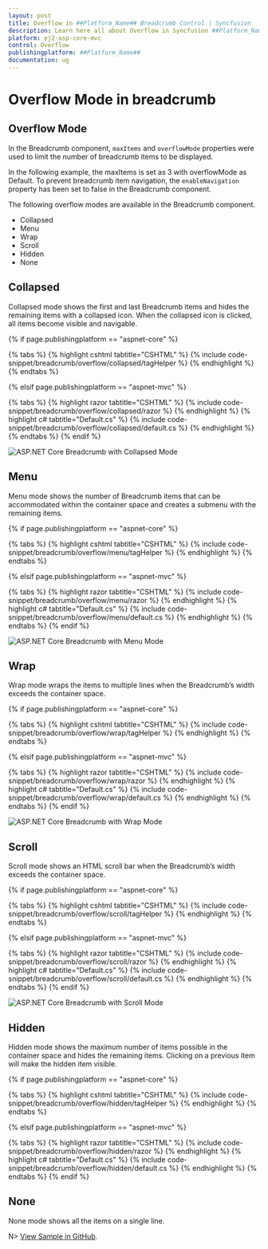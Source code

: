 ```yaml
---
layout: post
title: Overflow in ##Platform_Name## Breadcrumb Control | Syncfusion
description: Learn here all about Overflow in Syncfusion ##Platform_Name## Breadcrumb control of Syncfusion Essential JS 2 and more.
platform: ej2-asp-core-mvc
control: Overflow
publishingplatform: ##Platform_Name##
documentation: ug
---
```



# Overflow Mode in breadcrumb

## Overflow Mode

In the Breadcrumb component, `maxItems` and `overflowMode` properties were used to limit the number of breadcrumb items to be displayed.

In the following example, the maxItems is set as 3 with overflowMode as Default. To prevent breadcrumb item navigation, the `enableNavigation` property has been set to false in the Breadcrumb component.

The following overflow modes are available in the Breadcrumb component.

* Collapsed
* Menu 
* Wrap
* Scroll
* Hidden
* None

## Collapsed

Collapsed mode shows the first and last Breadcrumb items and hides the remaining items with a collapsed icon. When the collapsed icon is clicked, all items become visible and navigable.

{% if page.publishingplatform == "aspnet-core" %}

{% tabs %}
{% highlight cshtml tabtitle="CSHTML" %}
{% include code-snippet/breadcrumb/overflow/collapsed/tagHelper %}
{% endhighlight %}
{% endtabs %}

{% elsif page.publishingplatform == "aspnet-mvc" %}

{% tabs %}
{% highlight razor tabtitle="CSHTML" %}
{% include code-snippet/breadcrumb/overflow/collapsed/razor %}
{% endhighlight %}
{% highlight c# tabtitle="Default.cs" %}
{% include code-snippet/breadcrumb/overflow/collapsed/default.cs %}
{% endhighlight %}
{% endtabs %}
{% endif %}

![ASP.NET Core Breadcrumb with Collapsed Mode](images/breadcrumb-collapsed.png)

## Menu

Menu mode shows the number of Breadcrumb items that can be accommodated within the container space and creates a submenu with the remaining items.

{% if page.publishingplatform == "aspnet-core" %}

{% tabs %}
{% highlight cshtml tabtitle="CSHTML" %}
{% include code-snippet/breadcrumb/overflow/menu/tagHelper %}
{% endhighlight %}
{% endtabs %}

{% elsif page.publishingplatform == "aspnet-mvc" %}

{% tabs %}
{% highlight razor tabtitle="CSHTML" %}
{% include code-snippet/breadcrumb/overflow/menu/razor %}
{% endhighlight %}
{% highlight c# tabtitle="Default.cs" %}
{% include code-snippet/breadcrumb/overflow/menu/default.cs %}
{% endhighlight %}
{% endtabs %}
{% endif %}

![ASP.NET Core Breadcrumb with Menu Mode](images/breadcrumb-menu.png)

## Wrap

Wrap mode wraps the items to multiple lines when the Breadcrumb’s width exceeds the container space.

{% if page.publishingplatform == "aspnet-core" %}

{% tabs %}
{% highlight cshtml tabtitle="CSHTML" %}
{% include code-snippet/breadcrumb/overflow/wrap/tagHelper %}
{% endhighlight %}
{% endtabs %}

{% elsif page.publishingplatform == "aspnet-mvc" %}

{% tabs %}
{% highlight razor tabtitle="CSHTML" %}
{% include code-snippet/breadcrumb/overflow/wrap/razor %}
{% endhighlight %}
{% highlight c# tabtitle="Default.cs" %}
{% include code-snippet/breadcrumb/overflow/wrap/default.cs %}
{% endhighlight %}
{% endtabs %}
{% endif %}

![ASP.NET Core Breadcrumb with Wrap Mode](images/breadcrumb-wrap.png)

## Scroll

Scroll mode shows an HTML scroll bar when the Breadcrumb’s width exceeds the container space.

{% if page.publishingplatform == "aspnet-core" %}

{% tabs %}
{% highlight cshtml tabtitle="CSHTML" %}
{% include code-snippet/breadcrumb/overflow/scroll/tagHelper %}
{% endhighlight %}
{% endtabs %}

{% elsif page.publishingplatform == "aspnet-mvc" %}

{% tabs %}
{% highlight razor tabtitle="CSHTML" %}
{% include code-snippet/breadcrumb/overflow/scroll/razor %}
{% endhighlight %}
{% highlight c# tabtitle="Default.cs" %}
{% include code-snippet/breadcrumb/overflow/scroll/default.cs %}
{% endhighlight %}
{% endtabs %}
{% endif %}

![ASP.NET Core Breadcrumb with Scroll Mode](images/breadcrumb-scroll.png)

## Hidden

Hidden mode shows the maximum number of items possible in the container space and hides the remaining items. Clicking on a previous item will make the hidden item visible.

{% if page.publishingplatform == "aspnet-core" %}

{% tabs %}
{% highlight cshtml tabtitle="CSHTML" %}
{% include code-snippet/breadcrumb/overflow/hidden/tagHelper %}
{% endhighlight %}
{% endtabs %}

{% elsif page.publishingplatform == "aspnet-mvc" %}

{% tabs %}
{% highlight razor tabtitle="CSHTML" %}
{% include code-snippet/breadcrumb/overflow/hidden/razor %}
{% endhighlight %}
{% highlight c# tabtitle="Default.cs" %}
{% include code-snippet/breadcrumb/overflow/hidden/default.cs %}
{% endhighlight %}
{% endtabs %}
{% endif %}

## None

None mode shows all the items on a single line.

N> [View Sample in GitHub](https://github.com/SyncfusionExamples/ASP-NET-Core-UG-Examples/tree/main/Breadcrumb/OverflowandTemplateSample).